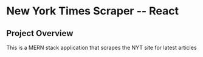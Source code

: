# New York Times Scraper -- React

## Project Overview

This is a MERN stack application that scrapes the NYT site for latest articles